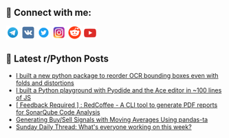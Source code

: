 ## 🔎 Connect with me:
[<img src="https://github.com/bullbesh/bullbesh/blob/main/images/Telegram.png" width="32" height="32" />](https://t.me/bullbesh)
[<img src="https://github.com/bullbesh/bullbesh/blob/main/images/VK.png" width="32" height="32" />](https://vk.com/bullbesh)
[<img src="https://github.com/bullbesh/bullbesh/blob/main/images/Twitter.png" width="32" height="32" />](https://twitter.com/bullbesh1)
[<img src="https://github.com/bullbesh/bullbesh/blob/main/images/Instagram.png" width="32" height="32" />](https://www.instagram.com/bullbesh)
[<img src="https://github.com/bullbesh/bullbesh/blob/main/images/Reddit.png" width="32" height="32" />](https://www.reddit.com/user/bullbesh)
[<img src="https://github.com/bullbesh/bullbesh/blob/main/images/YouTube.png" width="32" height="32" />](https://www.youtube.com/channel/UCtfjRs6uzgq5mfm8S06WTcg)

## 📕 Latest r/Python Posts
<!-- BLOG-POST-LIST:START -->
- [I built a new python package to reorder OCR bounding boxes even with folds and distortions](https://www.reddit.com/r/Python/comments/1lnf9f6/i_built_a_new_python_package_to_reorder_ocr/)
- [I built a Python playground with Pyodide and the Ace editor in ~100 lines of JS](https://www.reddit.com/r/Python/comments/1lnautw/i_built_a_python_playground_with_pyodide_and_the/)
- [[ Feedback Required ] : RedCoffee - A CLI tool to generate PDF reports for SonarQube Code Analysis](https://www.reddit.com/r/Python/comments/1lnabbu/feedback_required_redcoffee_a_cli_tool_to/)
- [Generating Buy/Sell Signals with Moving Averages Using pandas-ta](https://www.reddit.com/r/Python/comments/1ln81h1/generating_buysell_signals_with_moving_averages/)
- [Sunday Daily Thread: What&#39;s everyone working on this week?](https://www.reddit.com/r/Python/comments/1ln12ce/sunday_daily_thread_whats_everyone_working_on/)
<!-- BLOG-POST-LIST:END -->
